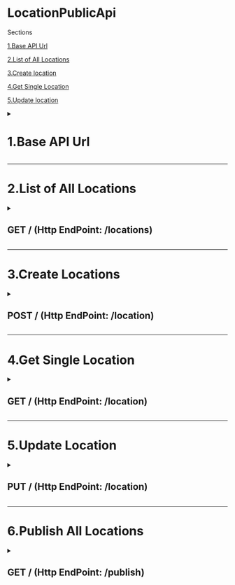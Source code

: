 

# LocationPublicApi
Sections

[1.Base API Url](https://github.com/locationbank/LocationPublicApi/blob/main/README.md#1base-api-url)

[2.List of All Locations](https://github.com/locationbank/LocationPublicApi/blob/main/README.md#2list-of-all-locations)

[3.Create location](https://github.com/locationbank/LocationPublicApi/blob/main/README.md#3create-locations)

[4.Get Single Location](https://github.com/locationbank/LocationPublicApi/blob/main/README.md#4get-single-location)

[5.Update location](https://github.com/locationbank/LocationPublicApi/blob/main/README.md#5update-location)


<details> 
  <summary><strong><h1>1.Base API Url</h1>
</strong>
</summary>

All endpoints described in this document with the exception of Reporting have the following base API url: https://api.places.digital/locations-api-write/
</details> 

---

<h1>2.List of All Locations</h1>

<details> 
  <summary><strong><h2>GET / (Http EndPoint: /locations)</h2>
</strong>
</summary>
  
  ##### Headers Parameters

> | name                             |  type     | data type               | description                                                           |
> |----------------------------------|-----------|-------------------------|-----------------------------------------------------------------------|
> | Ocp-Apim-Subscription-Key        |  required  | string                  | Passed into **header** for Authorization                                 |
> | Content-Type                      |  required  | application/json                                      |

    
  ##### QueryString Parameters

> | name                             |  type     | data type               | description                                                           |
> |----------------------------------|-----------|-------------------------|-----------------------------------------------------------------------|
> | AccountID                         |  required  | uuid                  | The unique identifier for the Account                             |



##### Responses

> | http code     | content-type                      | response                                                            |
> |---------------|-----------------------------------|---------------------------------------------------------------------|
> | `200`         | `text/plain;charset=UTF-8`        | [Response Json Body](https://github.com/locationbank/LocationPublicApi/blob/main/ResponseJsonBodyArray.md)

                      
 
  
[Response Description](https://github.com/locationbank/LocationPublicApi/blob/main/RequestDescription.md)

</details> 

---

<h1>3.Create Locations</h1>
<details> 
  <summary><strong><h2>POST / (Http EndPoint:  /location)</h2>
</strong>
</summary>
  
  ##### Headers Parameters

> | name                             |  type     | data type               | description                                                           |
> |----------------------------------|-----------|-------------------------|-----------------------------------------------------------------------|
> | Ocp-Apim-Subscription-Key        |  required  | string                  | Passed into **header** for Authorization                                 |
> | Content-Type                      |  required  | application/json                                      |

    
  ##### FromBody Parameters

> | name                             |  type     | data type               | description                                                           |
> |----------------------------------|-----------|-------------------------|-----------------------------------------------------------------------|
> | LocationBankPublic Object         |Required  | Object                  | [LocationBankPublic Object](https://github.com/locationbank/LocationPublicApi/blob/main/ResponseJsonBody.md)                             |

  [Request Description](https://github.com/locationbank/LocationPublicApi/blob/main/RequestDescription.md)



##### Responses

> | http code     | content-type                      | response                                                            |
> |---------------|-----------------------------------|---------------------------------------------------------------------|
> | `200`         | `text/plain;charset=UTF-8`        | [Response Json Body](https://github.com/locationbank/LocationPublicApi/blob/main/ResponseJsonBody.md)
 > | `400`         | 'application/json'                | "Field is Required"
> | `500`         | `'application/json'               | "Error Message"
                      
 
  
[Response Description](https://github.com/locationbank/LocationPublicApi/blob/main/RequestDescription.md)

</details> 

---

<h1>4.Get Single Location</h1>
<details> 
  <summary><strong><h2>GET / (Http EndPoint: /location)</h2>
</strong>
</summary>
  
  ##### Headers Parameters

> | name                             |  type     | data type               | description                                                           |
> |----------------------------------|-----------|-------------------------|-----------------------------------------------------------------------|
> | Ocp-Apim-Subscription-Key        |  required  | string                  | Passed into **header** for Authorization                                 |
> | Content-Type                      |  required  | application/json                                      |

    
  ##### QueryString Parameters

> | name                             |  type     | data type               | description                                                           |
> |----------------------------------|-----------|-------------------------|-----------------------------------------------------------------------|
> | AccountID                         |  required  | uuid                  | The unique identifier for the Account                             |
> | LocationID                         |    | uuid                  | The unique identifier for the Location                             |
> | LocationNumber                         |    | string                  | A friendly number used internally to reference the specified Location (for support purposes)                            |
> | ReferenceCode                         |    | uuid                  | An identifier for the Location specified by the user of the API                          |



##### Responses

> | http code     | content-type                      | response                                                            |
> |---------------|-----------------------------------|---------------------------------------------------------------------|
> | `200`         | `text/plain;charset=UTF-8`        | [Response Json Body](https://github.com/locationbank/LocationPublicApi/blob/main/ResponseJsonBody.md)

                      
 
  
[Response Description](https://github.com/locationbank/LocationPublicApi/blob/main/RequestDescription.md)

</details> 

---

<h1>5.Update Location</h1>
<details> 
  <summary><strong><h2>PUT / (Http EndPoint:  /location)</h2>
</strong>
</summary>
  
  ##### Headers Parameters

> | name                             |  type     | data type               | description                                                           |
> |----------------------------------|-----------|-------------------------|-----------------------------------------------------------------------|
> | Ocp-Apim-Subscription-Key        |  required  | string                  | Passed into **header** for Authorization                                 |
> | Content-Type                      |  required  | application/json                                      |

    
  ##### FromBody Parameters

> | name                             |  type     | data type               | description                                                           |
> |----------------------------------|-----------|-------------------------|-----------------------------------------------------------------------|
> | LocationBankPublic Object         |Required  | Object                  | [LocationBankPublic Object](https://github.com/locationbank/LocationPublicApi/blob/main/ResponseJsonBody.md)                             |

  [Request Description](https://github.com/locationbank/LocationPublicApi/blob/main/RequestDescription.md)


##### Responses

> | http code     | content-type                      | response                                                            |
> |---------------|-----------------------------------|---------------------------------------------------------------------|
> | `200`         | `text/plain;charset=UTF-8`        | [Response Json Body](https://github.com/locationbank/LocationPublicApi/blob/main/ResponseJsonBody.md)
 > | `400`         | 'application/json'                | "Field is Required"
> | `500`         | `'application/json'               | "Error Message"
                      
 
  
[Response Description](https://github.com/locationbank/LocationPublicApi/blob/main/RequestDescription.md)

</details> 

---

<h1>6.Publish All Locations</h1>
<details> 
  <summary><strong><h2>GET / (Http EndPoint:  /publish)</h2>
</strong>
</summary>
  
  ##### Headers Parameters

> | name                             |  type     | data type               | description                                                           |
> |----------------------------------|-----------|-------------------------|-----------------------------------------------------------------------|
> | Ocp-Apim-Subscription-Key        |  required  | string                  | Passed into **header** for Authorization                                 |
> | Content-Type                      |  required  | application/json                                      |

  ##### QueryString Parameters

> | name                             |  type     | data type               | description                                                           |
> |----------------------------------|-----------|-------------------------|-----------------------------------------------------------------------|
> | AccountID                         |  required  | uuid                  | The unique identifier for the Account                             |
 
##### Responses

> | http code     | content-type                      | response                                                            |
> |---------------|-----------------------------------|---------------------------------------------------------------------|
> | `200`         | `text/plain;charset=UTF-8`        | [Response Json Body] Boolean 

      

</details> 


